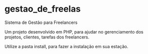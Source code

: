# gestao_de_freelas
Sistema de Gestão para Freelancers

Um projeto desenvolvido em PHP, para ajudar no gerenciamento dos projetos, clientes, tarefas dos freelancers.

Utilize a pasta install, para fazer a instalação em sua estação.
